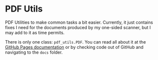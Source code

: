 # PDF Utils
PDF Utilities to make common tasks a bit easier. Currently, it just contains
fixes I need for the documents produced by my one-sided scanner, but I may add
to it as time permits.  

There is only one class: `pdf_utils.PDF`. You can read all about it at the 
[GitHub Pages documentation](https://gismaps.github.io/PDF_Utils/index.html)
or by checking code out of GitHub and navigating to the `docs` folder. 
